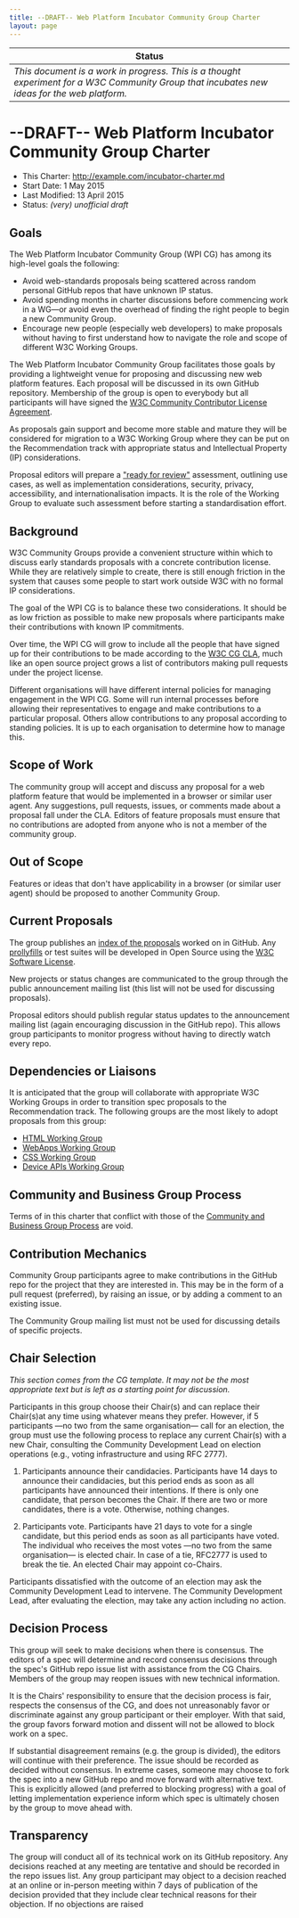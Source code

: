 ```yaml
---
title: --DRAFT-- Web Platform Incubator Community Group Charter
layout: page
---
```


| Status |
|--------|
|_This document is a work in progress. This is a thought experiment for a W3C Community Group that incubates new ideas for the web platform._|


# --DRAFT-- Web Platform Incubator Community Group Charter
 * This Charter: http://example.com/incubator-charter.md
 * Start Date: 1 May 2015
 * Last Modified: 13 April 2015
 * Status: _(very) unofficial draft_

## Goals
The Web Platform Incubator Community Group (WPI CG) has among its high-level goals the following:

  * Avoid web-standards proposals being scattered across random personal GitHub repos that have unknown IP status.
  * Avoid spending months in charter discussions before commencing work in a WG—or avoid even the overhead of finding the right people to begin a new Community Group.
  * Encourage new people (especially web developers) to make proposals without having to first understand how to navigate the role and scope of different W3C Working Groups.

The Web Platform Incubator Community Group facilitates those goals by providing a lightweight venue for proposing and discussing new web platform features. Each proposal will be discussed in its own GitHub repository. Membership of the group is open to everybody but all participants will have signed the [W3C Community Contributor License Agreement](https://www.w3.org/community/about/agreements/cla/).

As proposals gain support and become more stable and mature they will be considered for migration to a W3C Working Group where they can be put on the Recommendation track with appropriate status and Intellectual Property (IP) considerations.

Proposal editors will prepare a ["ready for review"](http://w3c.github.io/charter-html/intent-to-standardize.html) assessment, outlining use cases, as well as implementation considerations, security, privacy, accessibility, and internationalisation impacts. It is the role of the Working Group to evaluate such assessment before starting a standardisation effort. 

## Background

W3C Community Groups provide a convenient structure within which to discuss early standards proposals with a concrete contribution license. While they are relatively simple to create, there is still enough friction in the system that causes some people to start work outside W3C with no formal IP considerations.

The goal of the WPI CG is to balance these two considerations. It should be as low friction as possible to make new proposals where participants make their contributions with known IP commitments.

Over time, the WPI CG will grow to include all the people that have signed up for their contributions to be made according to the [W3C CG CLA](https://www.w3.org/community/about/agreements/cla/), much like an open source project grows a list of contributors making pull requests under the project license.

Different organisations will have different internal policies for managing engagement in the WPI CG. Some will run internal processes before allowing their representatives to engage and make contributions to a particular proposal. Others allow contributions to any proposal according to standing policies. It is up to each organisation to determine how to manage this.

## Scope of Work

The community group will accept and discuss any proposal for a web platform feature that would be implemented in a browser or similar user agent. Any suggestions, pull requests, issues, or comments made about a proposal fall under the CLA. Editors of feature proposals must ensure that no contributions are adopted from anyone who is not a member of the community group.

## Out of Scope

Features or ideas that don't have applicability in a browser (or similar user agent) should be proposed to another Community Group.

## Current Proposals

The group publishes an [index of the proposals](https://example.com/indexpage) worked on in GitHub. Any [prollyfills](https://www.safaribooksonline.com/library/view/building-polyfills/9781449370725/ch07.html) or test suites will be developed in Open Source using the [W3C Software License](http://www.w3.org/Consortium/Legal/2002/copyright-software-20021231).

New projects or status changes are communicated to the group through the public announcement mailing list (this list will not be used for discussing proposals).

Proposal editors should publish regular status updates to the announcement mailing list (again encouraging discussion in the GitHub repo). This allows  group participants to monitor progress without having to directly watch every repo.

## Dependencies or Liaisons

It is anticipated that the group will collaborate with appropriate W3C Working Groups in order to transition spec proposals to the Recommendation track. The following groups are the most likely to adopt proposals from this group:

  * [HTML Working Group](http://www.w3.org/html/wg/)
  * [WebApps Working Group](http://www.w3.org/2008/webapps/)
  * [CSS Working Group](http://www.w3.org/Style/CSS/)
  * [Device APIs Working Group](http://www.w3.org/2009/dap/)

## Community and Business Group Process

Terms of in this charter that conflict with those of the [Community and Business Group Process](https://www.w3.org/community/about/agreements/) are void. 

## Contribution Mechanics

Community Group participants agree to make contributions in the GitHub repo for the project that they are interested in. This may be in the form of a pull request (preferred), by raising an issue, or by adding a comment to an existing issue.

The Community Group mailing list must not be used for discussing details of specific projects.

## Chair Selection

_This section comes from the CG template. It may not be the most appropriate text but is left as a starting point for discussion._

Participants in this group choose their Chair(s) and can replace their Chair(s)at any time using whatever means they prefer. However, if 5 participants —no two from the same organisation— call for an election, the group must use the following process to replace any current Chair(s) with a new Chair, consulting the Community Development Lead on election operations (e.g., voting infrastructure and using RFC 2777).

  1. Participants announce their candidacies. Participants have 14 days to announce their candidacies, but this period ends as soon as all participants have announced their intentions. If there is only one candidate, that person becomes the Chair. If there are two or more candidates, there is a vote. Otherwise, nothing changes.

  2. Participants vote. Participants have 21 days to vote for a single candidate, but this period ends as soon as all participants have voted. The individual who receives the most votes —no two from the same organisation— is elected chair. In case of a tie, RFC2777 is used to break the tie. An elected Chair may appoint co-Chairs. 

Participants dissatisfied with the outcome of an election may ask the Community Development Lead to intervene. The Community Development Lead, after evaluating the election, may take any action including no action. 

## Decision Process

This group will seek to make decisions when there is consensus. The editors of a spec will determine and record consensus decisions through the spec's GitHub repo issue list with assistance from the CG Chairs. Members of the group may reopen issues with new technical information.

It is the Chairs' responsibility to ensure that the decision process is fair, respects the consensus of the CG, and does not unreasonably favor or discriminate against any group participant or their employer. With that said, the group favors forward motion and dissent will not be allowed to block work on a spec.

If substantial disagreement remains (e.g. the group is divided), the editors will continue with their preference. The issue should be recorded as decided without consensus. In extreme cases, someone may choose to fork the spec into a new GitHub repo and move forward with alternative text. This is explicitly allowed (and preferred to blocking progress) with a goal of letting implementation experience inform which spec is ultimately chosen by the group to move ahead with.

## Transparency

The group will conduct all of its technical work on its GitHub repository. Any decisions reached at any meeting are tentative and should be recorded in the repo issues list. Any group participant may object to a decision reached at an online or in-person meeting within 7 days of publication of the decision provided that they include clear technical reasons for their objection. If no objections are raised

